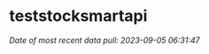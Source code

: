 
<!-- README.md is generated from README.Rmd. Please edit that file -->

# teststocksmartapi

*Date of most recent data pull: 2023-09-05 06:31:47*
